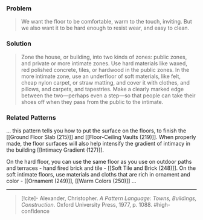 ### Problem
>We want the floor to be comfortable, warm to the touch, inviting. But we also want it to be hard enough to resist wear, and easy to clean.

### Solution
>Zone the house, or building, into two kinds of zones: public zones, and private or more intimate zones. Use hard materials like waxed, red polished concrete, tiles, or hardwood in the public zones. In the more intimate zone, use an underfloor of soft materials, like felt, cheap nylon carpet, or straw matting, and cover it with clothes, and pillows, and carpets, and tapestries. Make a clearly marked edge between the two—perhaps even a step—so that people can take their shoes off when they pass from the public to the intimate.

### Related Patterns
... this pattern tells you how to put the surface on the floors, to finish the [[Ground Floor Slab (215)]] and [[Floor-Ceiling Vaults (219)]]. When properly made, the floor surfaces will also help intensify the gradient of intimacy in the building [[Intimacy Gradient (127)]].

On the hard floor, you can use the same floor as you use on outdoor paths and terraces - hand fired brick and tile - [[Soft Tile and Brick (248)]]. On the soft intimate floors, use materials and cloths that are rich in ornament and color - [[Ornament (249)]], [[Warm Colors (250)]] ...

---

> [!cite]- Alexander, Christopher. _A Pattern Language: Towns, Buildings, Construction_. Oxford University Press, 1977, p. 1088.
> #high-confidence 